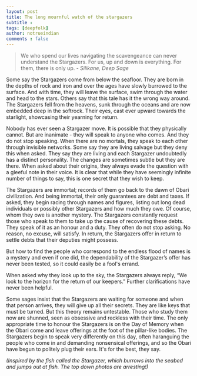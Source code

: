 ```yaml
---
layout: post
title: The long mournful watch of the stargazers
subtitle :
tags: [deepfolk]
author: notrueindian
comments : false
---
```


>We who spend our lives navigating the scavengeance can never understand the Stargazers. For us, up and down is everything. For them, there is only up. - *Silikane, Deep Sage*

Some say the Stargazers come from below the seafloor. They are born in the depths of rock and iron and over the ages have slowly burrowed to the surface. And with time, they will leave the surface, swim through the water and head to the stars. Others say that this tale has it the wrong way around. The Stargazers fell from the heavens, sunk through the oceans and are now embedded deep in the softrock. Their eyes, cast ever upward towards the starlight, showcasing their yearning for return.

Nobody has ever seen a Stargazer move. It is possible that they physically cannot. But are inanimate - they will speak to anyone who comes. And they do not stop speaking. When there are no mortals, they speak to each other through invisible networks. Some say they are living salvage but they deny this when asked. They say they are living and each Stargazer undoubtedly has a distinct personality. The changes are sometimes subtle but they are there. When asked about their origins, they always evade the question with a gleeful note in their voice. It is clear that while they have seemingly infinite number of things to say, this is one secret that they wish to keep.

The Stargazers are immortal; records of them go back to the dawn of Obari civilization. And being immortal, their only guarantees are debt and taxes. If asked, they begin racing through names and figures, listing out long dead individuals or possibly other Stargazers and how much they owe. Of course, whom they owe is another mystery. The Stargazers constantly request those who speak to them to take up the cause of recovering these debts. They speak of it as an honour and a duty. They often do not stop asking. No reason, no excuse, will satisfy. In return, the Stargazers offer in return to settle debts that their deputies might possess.

But how to find the people who correspond to the endless flood of names is a mystery and even if one did, the dependability of the Stargazer’s offer has never been tested, so it could easily be a fool's errand.

When asked why they look up to the sky, the Stargazers always reply, “We look to the horizon for the return of our keepers.” Further clarifications have never been helpful.

Some sages insist that the Stargazers are waiting for someone and when that person arrives, they will give up all their secrets. They are like keys that must be turned. But this theory remains untestable. Those who study them now are shunned, seen as obsessive and reckless with their time. The only appropriate time to honour the Stargazers is on the Day of Memory when the Obari come and leave offerings at the foot of the pillar-like bodies. The Stargazers begin to speak very differently on this day, often haranguing the people who come in and demanding nonsensical offerings, and so the Obari have begun to politely plug their ears. It's for the best, they say.

*(Inspired by the fish called the Stargazer, which burrows into the seabed and jumps out at fish. The top down photos are arresting!)*
